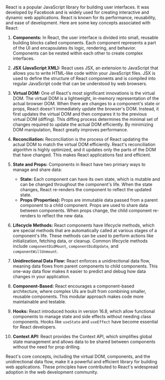 React is a popular JavaScript library for building user interfaces. It was developed by Facebook and is widely used for creating interactive and dynamic web applications. React is known for its performance, reusability, and ease of development. Here are some key concepts associated with React:

1. **Components:** In React, the user interface is divided into small, reusable building blocks called components. Each component represents a part of the UI and encapsulates its logic, rendering, and behavior. Components can be nested within each other to create complex interfaces.

2. **JSX (JavaScript XML):** React uses JSX, an extension to JavaScript that allows you to write HTML-like code within your JavaScript files. JSX is used to define the structure of React components and is compiled into regular JavaScript code that can be understood by web browsers.

3. **Virtual DOM:** One of React's most significant innovations is the virtual DOM. The virtual DOM is a lightweight, in-memory representation of the actual browser DOM. When there are changes to a component's state or props, React doesn't immediately update the browser's DOM. Instead, it first updates the virtual DOM and then compares it to the previous virtual DOM (diffing). This diffing process determines the minimal set of changes required to update the actual DOM efficiently. By minimizing DOM manipulation, React greatly improves performance.

4. **Reconciliation:** Reconciliation is the process of React updating the actual DOM to match the virtual DOM efficiently. React's reconciliation algorithm is highly optimized, and it updates only the parts of the DOM that have changed. This makes React applications fast and efficient.

5. **State and Props:** Components in React have two primary ways to manage and share data:
   - **State:** Each component can have its own state, which is mutable and can be changed throughout the component's life. When the state changes, React re-renders the component to reflect the updated state.
   - **Props (Properties):** Props are immutable data passed from a parent component to a child component. Props are used to share data between components. When props change, the child component re-renders to reflect the new data.

6. **Lifecycle Methods:** React components have lifecycle methods, which are special methods that are automatically called at various stages of a component's life. These methods can be used to perform actions like initialization, fetching data, or cleanup. Common lifecycle methods include `componentDidMount`, `componentDidUpdate`, and `componentWillUnmount`.

7. **Unidirectional Data Flow:** React enforces a unidirectional data flow, meaning data flows from parent components to child components. This one-way data flow makes it easier to predict and debug how data changes in your application.

8. **Component-Based:** React encourages a component-based architecture, where complex UIs are built from combining smaller, reusable components. This modular approach makes code more maintainable and testable.

9. **Hooks:** React introduced hooks in version 16.8, which allow functional components to manage state and side effects without needing class components. Hooks like `useState` and `useEffect` have become essential for React developers.

10. **Context API:** React provides the Context API, which simplifies global state management and allows data to be shared between components without the need for prop drilling.

React's core concepts, including the virtual DOM, components, and the unidirectional data flow, make it a powerful and efficient library for building web applications. These principles have contributed to React's widespread adoption in the web development community.